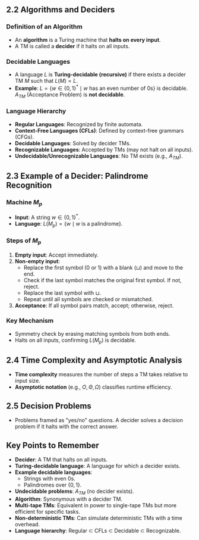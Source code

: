 ## 2.2 Algorithms and Deciders

### Definition of an Algorithm

- An **algorithm** is a Turing machine that **halts on every input**.
- A TM is called a **decider** if it halts on all inputs.

### Decidable Languages

- A language $L$ is **Turing-decidable (recursive)** if there exists a decider TM $M$ such that $L(M) = L$.
- **Example**:
  $L = \{ w \in \{0,1\}^* \mid w \text{ has an even number of 0s} \}$ is decidable.
  $A_{TM}$ (Acceptance Problem) is **not decidable**.

### Language Hierarchy

- **Regular Languages**: Recognized by finite automata.
- **Context-Free Languages (CFLs)**: Defined by context-free grammars (CFGs).
- **Decidable Languages**: Solved by decider TMs.
- **Recognizable Languages**: Accepted by TMs (may not halt on all inputs).
- **Undecidable/Unrecognizable Languages**: No TM exists (e.g., $A_{TM}$).

## 2.3 Example of a Decider: Palindrome Recognition

### Machine $M_p$

- **Input**: A string $w \in \{0,1\}^*$.
- **Language**: $L(M_p) = \{ w \mid w \text{ is a palindrome} \}$.

### Steps of $M_p$

1. **Empty input**: Accept immediately.
2. **Non-empty input**:
   - Replace the first symbol (0 or 1) with a blank ($\sqcup$) and move to the end.
   - Check if the last symbol matches the original first symbol. If not, reject.
   - Replace the last symbol with $\sqcup$.
   - Repeat until all symbols are checked or mismatched.
3. **Acceptance**: If all symbol pairs match, accept; otherwise, reject.

### Key Mechanism

- Symmetry check by erasing matching symbols from both ends.
- Halts on all inputs, confirming $L(M_p)$ is decidable.

## 2.4 Time Complexity and Asymptotic Analysis

- **Time complexity** measures the number of steps a TM takes relative to input size.
- **Asymptotic notation** (e.g., $O, \Theta, \Omega$) classifies runtime efficiency.

## 2.5 Decision Problems

- Problems framed as "yes/no" questions. A decider solves a decision problem if it halts with the correct answer.

## Key Points to Remember

- **Decider**: A TM that halts on all inputs.
- **Turing-decidable language**: A language for which a decider exists.
- **Example decidable languages**:
  - Strings with even 0s.
  - Palindromes over $\{0,1\}$.
- **Undecidable problems**: $A_{TM}$ (no decider exists).
- **Algorithm**: Synonymous with a decider TM.
- **Multi-tape TMs**: Equivalent in power to single-tape TMs but more efficient for specific tasks.
- **Non-deterministic TMs**: Can simulate deterministic TMs with a time overhead.
- **Language hierarchy**: Regular ⊂ CFLs ⊂ Decidable ⊂ Recognizable.
